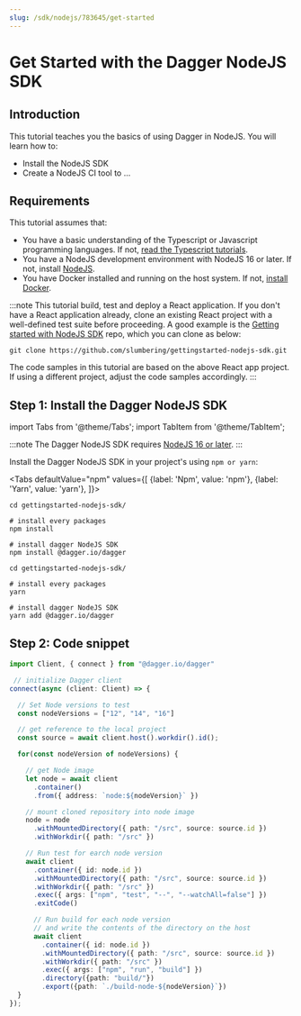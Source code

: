 ```yaml
---
slug: /sdk/nodejs/783645/get-started
---
```


# Get Started with the Dagger NodeJS SDK

## Introduction

This tutorial teaches you the basics of using Dagger in NodeJS. You will learn how to:

- Install the NodeJS SDK
- Create a NodeJS CI tool to ...

## Requirements

This tutorial assumes that:

- You have a basic understanding of the Typescript or Javascript programming languages. If not, [read the Typescript tutorials](https://www.typescriptlang.org/docs/).
- You have a NodeJS development environment with NodeJS 16 or later. If not, install [NodeJS](https://nodejs.org/en/download/).
- You have Docker installed and running on the host system. If not, [install Docker](https://docs.docker.com/engine/install/).

:::note
This tutorial build, test and deploy a React application.
If you don't have a React application already, clone an existing React project with a well-defined test suite before proceeding.
A good example is the [Getting started with NodeJS SDK](https://github.com/slumbering/gettingstarted-nodejs-sdk) repo, which you can clone as below:

```shell
git clone https://github.com/slumbering/gettingstarted-nodejs-sdk.git
```

The code samples in this tutorial are based on the above React app project. If using a different project, adjust the code samples accordingly.
:::

## Step 1: Install the Dagger NodeJS SDK

import Tabs from '@theme/Tabs';
import TabItem from '@theme/TabItem';

:::note
The Dagger NodeJS SDK requires [NodeJS 16 or later](https://nodejs.org/en/download/).
:::

Install the Dagger NodeJS SDK in your project's using `npm or yarn`:

<Tabs
defaultValue="npm"
values={[
{label: 'Npm', value: 'npm'},
{label: 'Yarn', value: 'yarn'},
]}>

<TabItem value="npm">

```shell
cd gettingstarted-nodejs-sdk/

# install every packages
npm install

# install dagger NodeJS SDK
npm install @dagger.io/dagger
```

</TabItem>

<TabItem value="yarn">

```shell
cd gettingstarted-nodejs-sdk/

# install every packages
yarn

# install dagger NodeJS SDK
yarn add @dagger.io/dagger
```

</TabItem>

</Tabs>

## Step 2: Code snippet

```typescript
import Client, { connect } from "@dagger.io/dagger"

 // initialize Dagger client
connect(async (client: Client) => {

  // Set Node versions to test
  const nodeVersions = ["12", "14", "16"]

  // get reference to the local project
  const source = await client.host().workdir().id();

  for(const nodeVersion of nodeVersions) {

    // get Node image
    let node = await client
      .container()
      .from({ address: `node:${nodeVersion}` })

    // mount cloned repository into node image
    node = node
      .withMountedDirectory({ path: "/src", source: source.id })
      .withWorkdir({ path: "/src" })

    // Run test for earch node version
    await client
      .container({ id: node.id })
      .withMountedDirectory({ path: "/src", source: source.id })
      .withWorkdir({ path: "/src" })
      .exec({ args: ["npm", "test", "--", "--watchAll=false"] })
      .exitCode()

      // Run build for each node version 
      // and write the contents of the directory on the host
      await client
        .container({ id: node.id })
        .withMountedDirectory({ path: "/src", source: source.id })
        .withWorkdir({ path: "/src" })
        .exec({ args: ["npm", "run", "build"] })
        .directory({path: "build/"})
        .export({path: `./build-node-${nodeVersion}`})
  }
});

```


